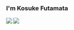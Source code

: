 ### I'm Kosuke Futamata
<a href="https://github.com/matajupi">
  <img align="left" src="https://github-readme-stats.vercel.app/api?username=matajupi&count_private=true&show_icons=true" />
</a>
<a href="https://github.com/matajupi">
  <img align="left" src="https://github-readme-stats.vercel.app/api/top-langs/?username=matajupi" />
</a>
